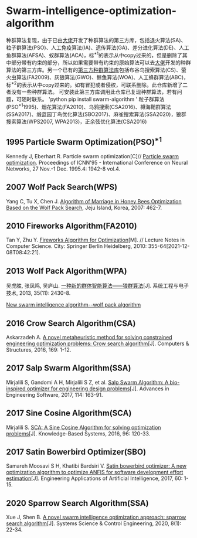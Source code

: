 # Swarm-intelligence-optimization-algorithm
种群算法复现，由于已由[大佬](https://github.com/guofei9987/scikit-opt)开发了种群算法的第三方库，包括退火算法(SA)、粒子群算法(PSO)、人工免疫算法(IA)、遗传算法(GA)、差分进化算法(DE)、人工鱼群算法(AFSA)、蚁群算法(ACA)，标<sup>*1</sup>的表示从中copy过来的，但是删除了其中部分带有约束的部分，所以如果需要带有约束的原始算法可以去[大佬](https://github.com/guofei9987/scikit-opt)开发的种群算法的第三方库。另一个已有的[第三方种群算法库](https://github.com/HaaLeo/swarmlib)包括布谷鸟搜索算法(CS)、萤火虫算法(FA2009)、灰狼算法(GWO)、鲸鱼算法(WOA)、人工蜂群算法(ABC)，标<sup>*2</sup>的表示从中copy过来的。如有冒犯或者侵权，可联系删除。此仓库新增了二者没有一些种群算法。
可安装此第三方库调用此仓库已复现种群算法，若有问题，可随时联系。
'python
pip install swarm-algorithm
'
粒子群算法(PSO<sup>*1</sup>1995)、烟花算法(FA2010)、乌鸦搜索(CSA2016)、樽海鞘群算法(SSA2017)、缎蓝园丁鸟优化算法(SBO2017)、麻雀搜索算法(SSA2020)，狼群搜索算法(WPS2007, WPA2013)，正余弦优化算法(CSA2016)
## 1995 Particle Swarm Optimization(PSO)<sup>*1</sup>
Kennedy J, Eberhart R. Particle swarm optimization[C]// [Particle swarm optimization](https://ieeexplore.ieee.org/abstract/document/488968). Proceedings of ICNN'95 - International Conference on Neural Networks, 27 Nov.-1 Dec. 1995.4: 1942-8 vol.4.
## 2007 Wolf Pack Search(WPS)
Yang C, Tu X, Chen J. [Algorithm of Marriage in Honey Bees Optimization Based on the Wolf Pack Search](https://www.computer.org/csdl/proceedings-article/ipc/2007/30060462/12OmNzC5T5U), Jeju Island, Korea, 2007: 462-7.
## 2010 Fireworks Algorithm(FA2010)
Tan Y, Zhu Y. [Fireworks Algorithm for Optimization](https://www.researchgate.net/publication/220704568_Fireworks_Algorithm_for_Optimization#:~:text=Inspired%20by%20observing%20fireworks%20explosion%2C%20a%20novel%20swarm,keeping%20diversity%20of%20sparks%20are%20also%20well%20designed.)[M]. //  Lecture Notes in Computer Science. City: Springer Berlin Heidelberg, 2010: 355-64[2021-12-08T08:42:21]. 
## 2013 Wolf Pack Algorithm(WPA)
吴虎胜, 张凤鸣, 吴庐山. [一种新的群体智能算法——狼群算法](https://oss.wanfangdata.com.cn/www/%E4%B8%80%E7%A7%8D%E6%96%B0%E7%9A%84%E7%BE%A4%E4%BD%93%E6%99%BA%E8%83%BD%E7%AE%97%E6%B3%95%E2%80%94%E2%80%94%E7%8B%BC%E7%BE%A4%E7%AE%97%E6%B3%95.ashx?isread=true&type=perio&resourceId=xtgcydzjs201311033&transaction=%7B%22id%22%3Anull%2C%22transferOutAccountsStatus%22%3Anull%2C%22transaction%22%3A%7B%22id%22%3A%221478253592753254400%22%2C%22status%22%3A1%2C%22createDateTime%22%3Anull%2C%22payDateTime%22%3A1641278095793%2C%22authToken%22%3A%22TGT-21025086-NNOedndoqocfHmrAEEpa2NPFM54hlRyq9Iydysp3Vdrm52ZAb0-my.wanfangdata.com.cn%22%2C%22user%22%3A%7B%22accountType%22%3A%22Group%22%2C%22key%22%3A%22shjtdxip%22%7D%2C%22transferIn%22%3A%7B%22accountType%22%3A%22Income%22%2C%22key%22%3A%22PeriodicalFulltext%22%7D%2C%22transferOut%22%3A%7B%22GTimeLimit.shjtdxip%22%3A3.0%7D%2C%22turnover%22%3A3.0%2C%22orderTurnover%22%3A3.0%2C%22productDetail%22%3A%22perio_xtgcydzjs201311033%22%2C%22productTitle%22%3Anull%2C%22userIP%22%3A%22202.120.11.15%22%2C%22organName%22%3Anull%2C%22memo%22%3Anull%2C%22orderUser%22%3A%22shjtdxip%22%2C%22orderChannel%22%3A%22pc%22%2C%22payTag%22%3A%22%22%2C%22webTransactionRequest%22%3Anull%2C%22signature%22%3A%22DDZm%2FVXekyWdH42BgPDeLSdnJXD5YPlUmPP6RP2%2B5eU5k97eueMNcfB2qDS7gmRqjIAbT8ocLpCg%5CnFfEPHohFBJ9J%2BFzviaDCPBw8d6hI01pf4vPVSg9Dd2I4TakD%2FYViqh584dU9xvUJbBOxU8%2BaFsyF%5CnDfCN60TgqVGcQgxpefQ%3D%22%2C%22delete%22%3Afalse%7D%2C%22isCache%22%3Afalse%7D)[J]. 系统工程与电子技术, 2013, 35(11): 2430-8.

[New swarm intelligence algorithm--wolf pack algorithm](https://www.researchgate.net/publication/264928582_New_swarm_intelligence_algorithm-wolf_pack_algorithm)
## 2016 Crow Search Algorithm(CSA)
Askarzadeh A. [A novel metaheuristic method for solving constrained engineering optimization problems: Crow search algorithm](https://www.sciencedirect.com/science/article/pii/S0045794916300475)[J]. Computers & Structures, 2016, 169: 1-12.
## 2017 Salp Swarm Algorithm(SSA)
Mirjalili S, Gandomi A H, Mirjalili S Z, et al. [Salp Swarm Algorithm: A bio-inspired optimizer for engineering design problems](https://www.sciencedirect.com/science/article/pii/S0965997816307736)[J]. Advances in Engineering Software, 2017, 114: 163-91.
## 2017 Sine Cosine Algorithm(SCA)
Mirjalili S. [SCA: A Sine Cosine Algorithm for solving optimization problems](https://www.sciencedirect.com/science/article/pii/S0950705115005043)[J]. Knowledge-Based Systems, 2016, 96: 120-33.
## 2017 Satin Bowerbird Optimizer(SBO)
Samareh Moosavi S H, Khatibi Bardsiri V. [Satin bowerbird optimizer: A new optimization algorithm to optimize ANFIS for software development effort estimation](https://www.sciencedirect.com/science/article/pii/S095219761730006)[J]. Engineering Applications of Artificial Intelligence, 2017, 60: 1-15.
## 2020 Sparrow Search Algorithm(SSA)
Xue J, Shen B. [A novel swarm intelligence optimization approach: sparrow search algorithm](https://www.tandfonline.com/doi/pdf/10.1080/21642583.2019.1708830)[J]. Systems Science & Control Engineering, 2020, 8(1): 22-34.

